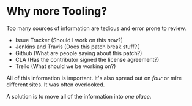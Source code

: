 <!SLIDE>
# Why more Tooling?

Too many sources of information are tedious and error prone to review.

 * Issue Tracker (Should I work on this *now*?)
 * Jenkins and Travis (Does this patch break stuff?(
 * Github (What are people saying about this patch?)
 * CLA (Has the contributor signed the license agreement?)
 * Trello (What should we be working on?)

All of this information is important.  It's also spread out on *four* or mire
different sites.  It was often overlooked.

A solution is to move all of the information into *one place*.
